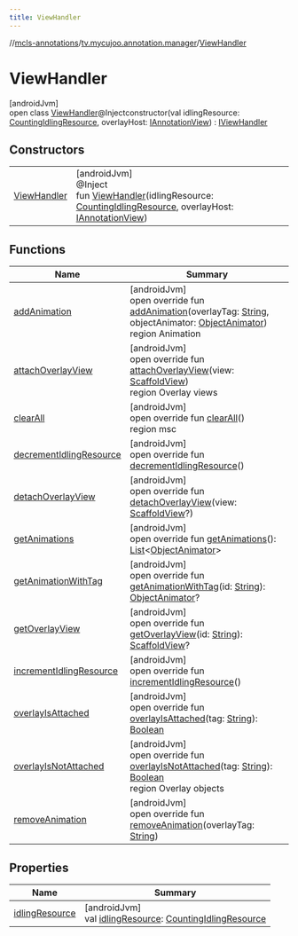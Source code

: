 ```yaml
---
title: ViewHandler
---
```

//[mcls-annotations](../../../index.html)/[tv.mycujoo.annotation.manager](../index.html)/[ViewHandler](index.html)



# ViewHandler



[androidJvm]\
open class [ViewHandler](index.html)@Injectconstructor(val idlingResource: [CountingIdlingResource](https://developer.android.com/reference/kotlin/androidx/test/espresso/idling/CountingIdlingResource.html), overlayHost: [IAnnotationView](../../tv.mycujoo.annotation.annotation/-i-annotation-view/index.html)) : [IViewHandler](../../tv.mycujoo.annotation.helper/-i-view-handler/index.html)



## Constructors


| | |
|---|---|
| [ViewHandler](-view-handler.html) | [androidJvm]<br>@Inject<br>fun [ViewHandler](-view-handler.html)(idlingResource: [CountingIdlingResource](https://developer.android.com/reference/kotlin/androidx/test/espresso/idling/CountingIdlingResource.html), overlayHost: [IAnnotationView](../../tv.mycujoo.annotation.annotation/-i-annotation-view/index.html)) |


## Functions


| Name | Summary |
|---|---|
| [addAnimation](add-animation.html) | [androidJvm]<br>open override fun [addAnimation](add-animation.html)(overlayTag: [String](https://kotlinlang.org/api/latest/jvm/stdlib/kotlin/-string/index.html), objectAnimator: [ObjectAnimator](https://developer.android.com/reference/kotlin/android/animation/ObjectAnimator.html))<br>region Animation |
| [attachOverlayView](attach-overlay-view.html) | [androidJvm]<br>open override fun [attachOverlayView](attach-overlay-view.html)(view: [ScaffoldView](../../tv.mycujoo.annotation.widget/-scaffold-view/index.html))<br>region Overlay views |
| [clearAll](clear-all.html) | [androidJvm]<br>open override fun [clearAll](clear-all.html)()<br>region msc |
| [decrementIdlingResource](decrement-idling-resource.html) | [androidJvm]<br>open override fun [decrementIdlingResource](decrement-idling-resource.html)() |
| [detachOverlayView](detach-overlay-view.html) | [androidJvm]<br>open override fun [detachOverlayView](detach-overlay-view.html)(view: [ScaffoldView](../../tv.mycujoo.annotation.widget/-scaffold-view/index.html)?) |
| [getAnimations](get-animations.html) | [androidJvm]<br>open override fun [getAnimations](get-animations.html)(): [List](https://kotlinlang.org/api/latest/jvm/stdlib/kotlin.collections/-list/index.html)&lt;[ObjectAnimator](https://developer.android.com/reference/kotlin/android/animation/ObjectAnimator.html)&gt; |
| [getAnimationWithTag](get-animation-with-tag.html) | [androidJvm]<br>open override fun [getAnimationWithTag](get-animation-with-tag.html)(id: [String](https://kotlinlang.org/api/latest/jvm/stdlib/kotlin/-string/index.html)): [ObjectAnimator](https://developer.android.com/reference/kotlin/android/animation/ObjectAnimator.html)? |
| [getOverlayView](get-overlay-view.html) | [androidJvm]<br>open override fun [getOverlayView](get-overlay-view.html)(id: [String](https://kotlinlang.org/api/latest/jvm/stdlib/kotlin/-string/index.html)): [ScaffoldView](../../tv.mycujoo.annotation.widget/-scaffold-view/index.html)? |
| [incrementIdlingResource](increment-idling-resource.html) | [androidJvm]<br>open override fun [incrementIdlingResource](increment-idling-resource.html)() |
| [overlayIsAttached](overlay-is-attached.html) | [androidJvm]<br>open override fun [overlayIsAttached](overlay-is-attached.html)(tag: [String](https://kotlinlang.org/api/latest/jvm/stdlib/kotlin/-string/index.html)): [Boolean](https://kotlinlang.org/api/latest/jvm/stdlib/kotlin/-boolean/index.html) |
| [overlayIsNotAttached](overlay-is-not-attached.html) | [androidJvm]<br>open override fun [overlayIsNotAttached](overlay-is-not-attached.html)(tag: [String](https://kotlinlang.org/api/latest/jvm/stdlib/kotlin/-string/index.html)): [Boolean](https://kotlinlang.org/api/latest/jvm/stdlib/kotlin/-boolean/index.html)<br>region Overlay objects |
| [removeAnimation](remove-animation.html) | [androidJvm]<br>open override fun [removeAnimation](remove-animation.html)(overlayTag: [String](https://kotlinlang.org/api/latest/jvm/stdlib/kotlin/-string/index.html)) |


## Properties


| Name | Summary |
|---|---|
| [idlingResource](idling-resource.html) | [androidJvm]<br>val [idlingResource](idling-resource.html): [CountingIdlingResource](https://developer.android.com/reference/kotlin/androidx/test/espresso/idling/CountingIdlingResource.html) |

